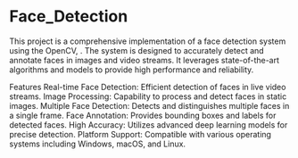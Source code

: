 # Face_Detection
This project is a comprehensive implementation of a face detection system using the OpenCV, . The system is designed to accurately detect and annotate faces in images and video streams. It leverages state-of-the-art algorithms and models to provide high performance and reliability.

Features
Real-time Face Detection: Efficient detection of faces in live video streams.
Image Processing: Capability to process and detect faces in static images.
Multiple Face Detection: Detects and distinguishes multiple faces in a single frame.
Face Annotation: Provides bounding boxes and labels for detected faces.
High Accuracy: Utilizes advanced deep learning models for precise detection.
Platform Support: Compatible with various operating systems including Windows, macOS, and Linux.
